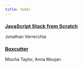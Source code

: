 ```yaml
---
title: Výběr
---
```


### [JavaScript Stack from Scratch](https://github.com/verekia/js-stack-from-scratch)
Jonathan Verrecchia

### [Boxcutter](https://github.com/boxcutter)
Mischa Taylor, Anna Moujan
